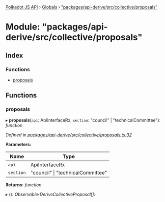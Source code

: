 [Polkadot JS API](../README.md) › [Globals](../globals.md) › ["packages/api-derive/src/collective/proposals"](_packages_api_derive_src_collective_proposals_.md)

# Module: "packages/api-derive/src/collective/proposals"

## Index

### Functions

* [proposals](_packages_api_derive_src_collective_proposals_.md#proposals)

## Functions

###  proposals

▸ **proposals**(`api`: ApiInterfaceRx, `section`: "council" | "technicalCommittee"): *function*

*Defined in [packages/api-derive/src/collective/proposals.ts:32](https://github.com/polkadot-js/api/blob/f748fcd46d/packages/api-derive/src/collective/proposals.ts#L32)*

**Parameters:**

Name | Type |
------ | ------ |
`api` | ApiInterfaceRx |
`section` | "council" &#124; "technicalCommittee" |

**Returns:** *function*

▸ (): *Observable‹DeriveCollectiveProposal[]›*
